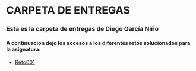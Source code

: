 # CARPETA DE ENTREGAS

### Esta es la carpeta de entregas de Diego García Niño

#### A continuacion dejo los accesos a los diferentes retos solucionados para la asignatura:

- [Reto001](entregas/garciaDiego/Reto001/README.md)


